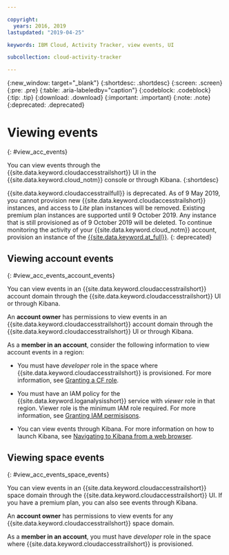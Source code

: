 ```yaml
---

copyright:
  years: 2016, 2019
lastupdated: "2019-04-25"

keywords: IBM Cloud, Activity Tracker, view events, UI

subcollection: cloud-activity-tracker

---
```


{:new_window: target="_blank"}
{:shortdesc: .shortdesc}
{:screen: .screen}
{:pre: .pre}
{:table: .aria-labeledby="caption"}
{:codeblock: .codeblock}
{:tip: .tip}
{:download: .download}
{:important: .important}
{:note: .note}
{:deprecated: .deprecated}

# Viewing events
{: #view_acc_events}

You can view events through the {{site.data.keyword.cloudaccesstrailshort}} UI in the {{site.data.keyword.cloud_notm}} console or through Kibana.
{:shortdesc}
   
{{site.data.keyword.cloudaccesstrailfull}} is deprecated. As of 9 May 2019, you cannot provision new {{site.data.keyword.cloudaccesstrailshort}} instances, and access to *Lite* plan instances will be removed. Existing premium plan instances are supported until 9 October 2019. Any instance that is still provisioned as of 9 October 2019 will be deleted. To continue monitoring the activity of your {{site.data.keyword.cloud_notm}} account, provision an instance of the [{{site.data.keyword.at_full}}](/docs/services/Activity-Tracker-with-LogDNA?topic=logdnaat-getting-started#getting-started).
{: deprecated}


## Viewing account events
{: #view_acc_events_account_events}

You can view events in an {{site.data.keyword.cloudaccesstrailshort}} account domain through the {{site.data.keyword.cloudaccesstrailshort}} UI or through Kibana.

An **account owner** has permissions to view events in an {{site.data.keyword.cloudaccesstrailshort}} account domain through the {{site.data.keyword.cloudaccesstrailshort}} UI or through Kibana.

As a **member in an account**, consider the following information to view account events in a region:

* You must have *developer* role in the space where {{site.data.keyword.cloudaccesstrailshort}} is provisioned. For more information, see [Granting a CF role](/docs/services/cloud-activity-tracker/how-to?topic=cloud-activity-tracker-grant_permissions#grant_cf_role).

* You must have an IAM policy for the {{site.data.keyword.loganalysisshort}} service with *viewer* role in that region. Viewer role is the minimum IAM role required. For more information, see [Granting IAM permisisons](/docs/services/cloud-activity-tracker/how-to?topic=cloud-activity-tracker-grant_permissions#grant_iam_policy).

* You can view events through Kibana. For more information on how to launch Kibana, see [Navigating to Kibana from a web browser](/docs/services/cloud-activity-tracker/how-to/manage-events-ui?topic=cloud-activity-tracker-launch_kibana#launch_Kibana_from_browser).



## Viewing space events
{: #view_acc_events_space_events}

You can view events in an {{site.data.keyword.cloudaccesstrailshort}} space domain through the {{site.data.keyword.cloudaccesstrailshort}} UI. If you have a premium plan, you can also see events through Kibana.

An **account owner** has permissions to view events for any {{site.data.keyword.cloudaccesstrailshort}} space domain.

As a **member in an account**, you must have *developer* role in the space where {{site.data.keyword.cloudaccesstrailshort}} is provisioned.


